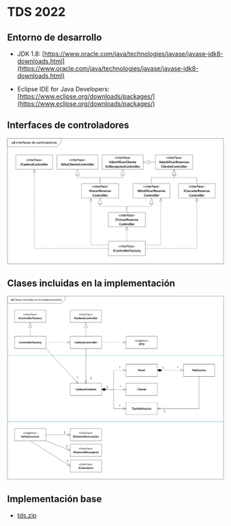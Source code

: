# TDS 2022



## Entorno de desarrollo

* JDK 1.8: [https://www.oracle.com/java/technologies/javase/javase-jdk8-downloads.html](https://www.oracle.com/java/technologies/javase/javase-jdk8-downloads.html)


* Eclipse IDE for Java Developers: [https://www.eclipse.org/downloads/packages/](https://www.eclipse.org/downloads/packages/)




## Interfaces de controladores

![./diagramas/interfaces.png](./diagramas/interfaces.png)



## Clases incluidas en la implementación

![./diagramas/clases.png](./diagramas/clases.png)



## Implementación base

* [tds.zip](./tds.zip)
